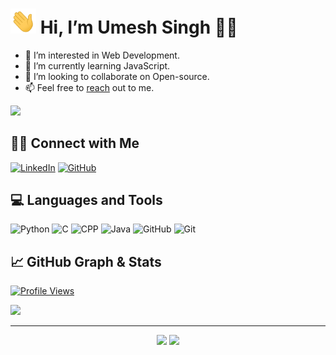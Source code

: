 # <img src="https://raw.githubusercontent.com/ABSphreak/ABSphreak/master/gifs/Hi.gif" width="41px"> Hi, I’m Umesh Singh 👨‍💻
- 👀 I’m interested in Web Development.
- 🌱 I’m currently learning JavaScript.
- 💞️ I’m looking to collaborate on Open-source.
- 📫 Feel free to [reach](https://www.linkedin.com/in/umeshsingh19/) out to me.


<!--Trap--:)-->
<a href="https://github.com/404"><img src="https://user-images.githubusercontent.com/73097560/115834477-dbab4500-a447-11eb-908a-139a6edaec5c.gif"></a>
 
## 🤝🏻 Connect with Me
<div align="left"> 
       
[![LinkedIn](https://img.shields.io/badge/LinkedIn-0077B5?style=flat&logo=linkedin&logoColor=white)](https://www.linkedin.com/in/umeshsingh19)
[![GitHub](https://img.shields.io/badge/GitHub-333?style=flat&logo=github&logoColor=white)](https://github.com/Umesh-01)
</div>

## 💻 Languages and Tools
<div align="left"> 
<img src="https://github.com/Umesh-01/Umesh-01/blob/main/TechStack/Python.png" alt="Python" width="40" height="40"/>
<img src="https://github.com/Umesh-01/Umesh-01/blob/main/TechStack/C.png" alt="C" width="40" height="40"/>
<img src="https://github.com/Umesh-01/Umesh-01/blob/main/TechStack/C%2B%2B.png" alt="CPP" width="40" height="40"/>
<img src="https://github.com/Umesh-01/Umesh-01/blob/main/TechStack/Java.png" alt="Java" width="40" height="40"/>
<img src="https://github.com/Umesh-01/Umesh-01/blob/main/TechStack/Github.png" alt="GitHub" width="40" height="40"/>  
<img src="https://github.com/Umesh-01/Umesh-01/blob/main/TechStack/Git.png" alt="Git" width="40" height="40"/> 
  
 
<!-- <img src="https://img.shields.io/badge/Python-3776AB?style=flat&logo=python&logoColor=ffd343" height="25"> -->
<!-- <img src="https://img.shields.io/badge/Java-ED8B00?style=flat&logo=java&logoColor=white" height="25"> -->
</div>

## 📈 GitHub Graph & Stats

[![Profile Views](https://komarev.com/ghpvc/?username=Umesh-01&label=Profile%20Views&color=0e75b6&style=flat)](https://github.com/Umesh-01)


<img src="https://activity-graph.herokuapp.com/graph?username=Umesh-01&theme=xcode">
  
---

<p align="center">
<img width="49%" src="https://github-readme-stats.vercel.app/api?username=Umesh-01&show_icons=true&theme=tokyonight" />
<img width="49%" src="https://github-readme-streak-stats.herokuapp.com/?user=Umesh-01&theme=tokyonight" />
</p>

<!---
Add a graph eaten by snake
Add a dino game
Add a thanks note at last
--->
